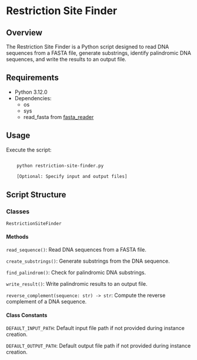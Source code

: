 # Restriction Site Finder

## Overview

The Restriction Site Finder is a Python script designed to read DNA sequences from a FASTA file, generate substrings, identify palindromic DNA sequences, and write the results to an output file.

## Requirements

- Python 3.12.0
- Dependencies:
    - os
    - sys
    - read_fasta from [fasta_reader](https://github.com/ManuelGehl/CodeToolbox/blob/main/fasta_reader.py)

## Usage

Execute the script:

```bash

    python restriction-site-finder.py

    [Optional: Specify input and output files]
```

## Script Structure

### Classes

`RestrictionSiteFinder`

#### Methods

`read_sequence()`: Read DNA sequences from a FASTA file.

`create_substrings()`: Generate substrings from the DNA sequence.

`find_palindrom()`: Check for palindromic DNA substrings.

`write_result()`: Write palindromic results to an output file.

`reverse_complement(sequence: str) -> str`: Compute the reverse complement of a DNA sequence.

#### Class Constants

`DEFAULT_INPUT_PATH`: Default input file path if not provided during instance creation.

`DEFAULT_OUTPUT_PATH`: Default output file path if not provided during instance creation.
